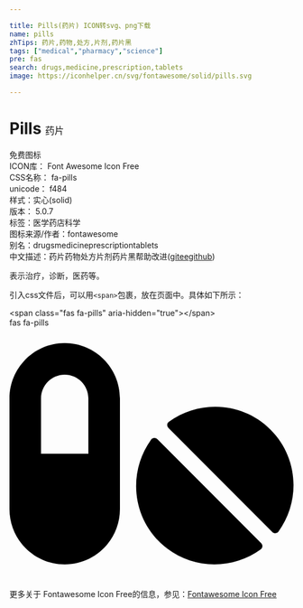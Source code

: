 ```yaml
---

title: Pills(药片) ICON转svg、png下载
name: pills
zhTips: 药片,药物,处方,片剂,药片黑
tags: ["medical","pharmacy","science"]
pre: fas
search: drugs,medicine,prescription,tablets
image: https://iconhelper.cn/svg/fontawesome/solid/pills.svg

---
```


# Pills  <small style="font-size: 60%;font-weight: 100">药片</small>


<div class="detail-page">
<p>
<span><span class="badge-success badge">免费图标</span> </span>
<br/>
<span>
ICON库：
<span class="badge-secondary badge">Font Awesome Icon Free</span> 
</span>
<br/>
<span>
CSS名称：
<span class="badge-secondary badge">fa-pills</span> 
</span>
<br/>
<span>
unicode：
<span class="badge-secondary badge">f484</span> 
<copy-btn content='f484' btn-title=""></copy-btn>
<copy-btn :content='String.fromCodePoint(parseInt("f484", 16))' btn-title="复制U"></copy-btn>
</span><br/><span>样式：<span class="badge-light badge">实心(solid)</span></span>
<br/>
<span>
版本：
<span class="badge-secondary badge">5.0.7</span> 
</span><br/><span>标签：<span class="badge-light badge"><router-link to="/tags/medical.html">医学</router-link></span><span class="badge-light badge"><router-link to="/tags/pharmacy.html">药店</router-link></span><span class="badge-light badge"><router-link to="/tags/science.html">科学</router-link></span></span>
<br/>
<span>图标来源/作者：<span class="badge-light badge">fontawesome</span></span> 
<br/>
<span>别名：<span class="badge-light badge">drugs</span><span class="badge-light badge">medicine</span><span class="badge-light badge">prescription</span><span class="badge-light badge">tablets</span></span><br/><span class="zh-detail">中文描述：<span class="badge-primary badge">药片</span><span class="badge-primary badge">药物</span><span class="badge-primary badge">处方</span><span class="badge-primary badge">片剂</span><span class="badge-primary badge">药片黑</span><span class="help-link"><span>帮助改进</span>(<a href="https://gitee.com/liuwave/icon-helper/edit/master/json/fontawesome/solid/pills.json" target="_blank" rel="noopener noreferrer">gitee</a><a href="https://github.com/liuwave/icon-helper/edit/master/json/fontawesome/solid/pills.json" target="_blank" rel="noopener noreferrer">github</a></span>)</span><br/>
</p>
</div><div class="description description alert alert-light">表示治疗，诊断，医药等。</div>
<div class="alert alert-dark">
  <i class="fas fa-pills fa-xs"></i>
  <i class="fas fa-pills fa-sm"></i>
  <i class="fas fa-pills fa-lg"></i>
  <i class="fas fa-pills fa-2x"></i>
  <i class="fas fa-pills fa-3x"></i>
  <i class="fas fa-pills fa-5x"></i>
  <i class="fas fa-pills fa-7x"></i>
</div>
<div>
  <p>引入css文件后，可以用<code>&lt;span&gt;</code>包裹，放在页面中。具体如下所示：    
  </p>
  <div class="alert alert-primary" style="font-size: 14px">
    &lt;span class="fas fa-pills" aria-hidden="true"&gt;&lt;/span&gt;
    <copy-btn content='<span class="fas fa-pills" aria-hidden="true"></span>'></copy-btn>
  </div>
  <div class="alert alert-secondary">
    <i class="fas fa-pills"
    style="font-size: 24px"
    aria-hidden="true"></i> fas fa-pills
    <copy-btn content="fas fa-pills" btn-title="复制图标名称"></copy-btn>
  </div>
</div>
<div id="svg" class="svg-wrap">
<svg xmlns="http://www.w3.org/2000/svg" viewBox="0 0 576 512"><path d="M112 32C50.1 32 0 82.1 0 144v224c0 61.9 50.1 112 112 112s112-50.1 112-112V144c0-61.9-50.1-112-112-112zm48 224H64V144c0-26.5 21.5-48 48-48s48 21.5 48 48v112zm139.7-29.7c-3.5-3.5-9.4-3.1-12.3.8-45.3 62.5-40.4 150.1 15.9 206.4 56.3 56.3 143.9 61.2 206.4 15.9 4-2.9 4.3-8.8.8-12.3L299.7 226.3zm229.8-19c-56.3-56.3-143.9-61.2-206.4-15.9-4 2.9-4.3 8.8-.8 12.3l210.8 210.8c3.5 3.5 9.4 3.1 12.3-.8 45.3-62.6 40.5-150.1-15.9-206.4z"/></svg>
</div>
<detail full-name='fa-pills'></detail>

<Vssue title="关于“Pills”的评论" />
    
<div><p>更多关于  Fontawesome Icon Free的信息，参见：<a target="_blank" href="https://iconhelper.cn/fontawesome.html">Fontawesome Icon Free</a>
</p></div>

